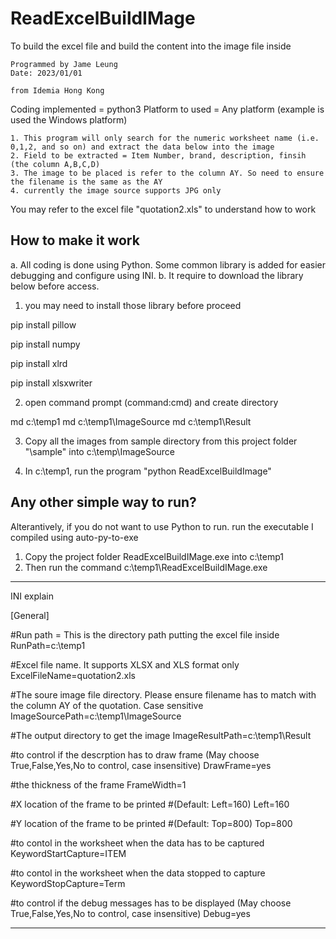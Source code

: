 # ReadExcelBuildIMage
To build the excel file and build the content into the image file inside

	Programmed by Jame Leung
	Date: 2023/01/01

	from Idemia Hong Kong

Coding implemented = python3 
Platform to used = Any platform (example is used the Windows platform)

	1. This program will only search for the numeric worksheet name (i.e. 0,1,2, and so on) and extract the data below into the image
	2. Field to be extracted = Item Number, brand, description, finsih (the column A,B,C,D)
	3. The image to be placed is refer to the column AY. So need to ensure the filename is the same as the AY
	4. currently the image source supports JPG only

You may refer to the excel file "quotation2.xls" to understand how to work

How to make it work
----------------------------------------------------------

a. All coding is done using Python. Some common library is added for easier debugging and configure using INI.
b. It require to download the library below before access.

1. you may need to install those library before proceed

pip install pillow

pip install numpy

pip install xlrd

pip install xlsxwriter

2. open command prompt (command:cmd) and create directory 

md c:\temp1
md c:\temp1\ImageSource
md c:\temp1\Result

3. Copy all the images from sample directory from this project folder "\sample"
into c:\temp\ImageSource


4. In c:\temp1, run the program "python ReadExcelBuildImage"

Any other simple way to run?
----------------------------------------------------------

Alterantively, if you do not want to use Python to run. run the executable I compiled using auto-py-to-exe

1. Copy the project folder ReadExcelBuildIMage.exe into c:\temp1
2. Then run the command c:\temp1\ReadExcelBuildIMage.exe

----------------------------------------------------------

INI explain 

[General]

#Run path = This is the directory path putting the excel file inside
RunPath=c:\temp1

#Excel file name. It supports XLSX and XLS format only
ExcelFileName=quotation2.xls

#The soure image file directory. Please ensure filename has to match with the column AY of the quotation. Case sensitive
ImageSourcePath=c:\temp1\ImageSource

#The output directory to get the image
ImageResultPath=c:\temp1\Result

#to control if the descrption has to draw frame (May choose True,False,Yes,No to control, case insensitive)
DrawFrame=yes

#the thickness of the frame
FrameWidth=1

#X location of the frame to be printed
#(Default: Left=160)
Left=160

#Y location of the frame to be printed
#(Default: Top=800)
Top=800

#to contol in the worksheet when the data has to be captured
KeywordStartCapture=ITEM

#to contol in the worksheet when the data stopped to capture 
KeywordStopCapture=Term

#to control if the debug messages has to be displayed (May choose True,False,Yes,No to control, case insensitive)
Debug=yes

----------------------------------------------------------
